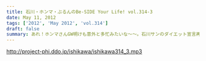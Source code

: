 ```yaml
---
title: 石川・ホンマ・ぶるんのBe-SIDE Your Life! vol.314-3
date: May 11, 2012
tags: ['2012', 'May 2012', 'vol.314']
draft: false
summary: あれ！ホンマさんGW明けも意外と多忙みたいな～～。石川サンのダイエット宣言再び・・・体重の乱高下が心配なところですね＾＾NAMAE
---
```


http://project-phi.ddo.jp/ishikawa/ishikawa314_3.mp3